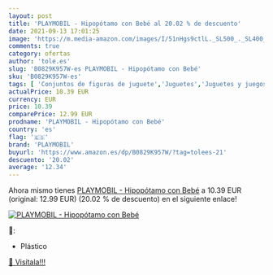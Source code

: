 ```yaml
---
layout: post
title: 'PLAYMOBIL - Hipopótamo con Bebé al 20.02 % de descuento'
date: 2021-09-13 17:01:25
image: 'https://m.media-amazon.com/images/I/51nHgs9ctlL._SL500_._SL400_.jpg'
comments: true
category: ofertas
author: 'tole.es'
slug: 'B0829K957W-es PLAYMOBIL - Hipopótamo con Bebé'
sku: 'B0829K957W-es'
tags: [ 'Conjuntos de figuras de juguete','Juguetes','Juguetes y juegos','Muñecos y figuras','bebé','playmobil', ]
actualPrice: 10.39 EUR
currency: EUR
price: 10.39
comparePrice: 12.99 EUR
prodname: 'PLAYMOBIL - Hipopótamo con Bebé'
country: 'es'
flag: '🇪🇸'
brand: 'PLAYMOBIL'
buyurl: 'https://www.amazon.es/dp/B0829K957W/?tag=tolees-21'
descuento: '20.02'
average: '12.34'
---
```


Ahora mismo tienes [PLAYMOBIL - Hipopótamo con Bebé](https://www.amazon.es/dp/B0829K957W/?tag=tolees-21) a 10.39 EUR (original: 12.99 EUR) (20.02 %  de descuento) en el siguiente enlace!

[![PLAYMOBIL - Hipopótamo con Bebé](https://m.media-amazon.com/images/I/51nHgs9ctlL._SL500_._SL400_.jpg)](https://www.amazon.es/dp/B0829K957W/?tag=tolees-21)

🔎:

- Plástico

[🛒 Visítala!!!](https://www.amazon.es/dp/B0829K957W/?tag=tolees-21)
